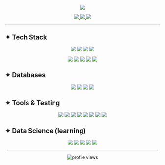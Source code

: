<p align="center">
  <img src="https://readme-typing-svg.demolab.com?font=Inter&weight=700&size=28&duration=3500&pause=1200&center=true&vCenter=true&width=900&lines=Hi%2C+I'm+Darshil+Vasoya;Backend+Developer+Learning+Data+Science+and+AI+%26+ML;Building+useful+things+with+Python" />
</p>

<p align="center">
  <a href="https://github.com/darshilvasoya">
    <img src="https://img.shields.io/badge/GitHub-111111?style=for-the-badge&logo=github&logoColor=white" />
  </a>
  <a href="https://www.linkedin.com/in/darshil-vasoya-4a73a525a/">
    <img src="https://img.shields.io/badge/LinkedIn-0A66C2?style=for-the-badge&logo=linkedin&logoColor=white" />
  </a>
  <a href="https://leetcode.com/u/dBZhlmYjod/">
    <img src="https://img.shields.io/badge/LeetCode-FFA116?style=for-the-badge&logo=leetcode&logoColor=white" />
  </a>
</p>

---

## ✦ Tech Stack
<p align="center">
  <!-- row 1 -->
  <img src="https://img.shields.io/badge/Python-3776AB?style=for-the-badge&logo=python&logoColor=white"/>
  <img src="https://img.shields.io/badge/FastAPI-009688?style=for-the-badge&logo=fastapi&logoColor=white"/>
  <img src="https://img.shields.io/badge/Node.js-339933?style=for-the-badge&logo=nodedotjs&logoColor=white"/>
  <img src="https://img.shields.io/badge/Express.js-000000?style=for-the-badge&logo=express&logoColor=white"/>
</p>
<p align="center">
  <!-- row 2 -->
  <img src="https://img.shields.io/badge/React-20232A?style=for-the-badge&logo=react&logoColor=61DAFB"/>
  <img src="https://img.shields.io/badge/Material%20UI-007FFF?style=for-the-badge&logo=mui&logoColor=white"/>
  <img src="https://img.shields.io/badge/Bootstrap-7952B3?style=for-the-badge&logo=bootstrap&logoColor=white"/>
  <img src="https://img.shields.io/badge/HTML5-E34F26?style=for-the-badge&logo=html5&logoColor=white"/>
  <img src="https://img.shields.io/badge/CSS3-1572B6?style=for-the-badge&logo=css3&logoColor=white"/>
</p>

## ✦ Databases
<p align="center">
  <img src="https://img.shields.io/badge/MongoDB-4EA94B?style=for-the-badge&logo=mongodb&logoColor=white"/>
  <img src="https://img.shields.io/badge/MySQL-005C84?style=for-the-badge&logo=mysql&logoColor=white"/>
  <img src="https://img.shields.io/badge/SQLite-07405E?style=for-the-badge&logo=sqlite&logoColor=white"/>
  <img src="https://img.shields.io/badge/phpMyAdmin-6C78AF?style=for-the-badge&logo=phpmyadmin&logoColor=white"/>
</p>

## ✦ Tools & Testing
<p align="center">
  <img src="https://img.shields.io/badge/Jupyter-FA0F00?style=for-the-badge&logo=jupyter&logoColor=white"/>
  <img src="https://img.shields.io/badge/Postman-FF6C37?style=for-the-badge&logo=postman&logoColor=white"/>
  <img src="https://img.shields.io/badge/Swagger-85EA2D?style=for-the-badge&logo=swagger&logoColor=111"/>
  <img src="https://img.shields.io/badge/Git-F05032?style=for-the-badge&logo=git&logoColor=white"/>
  <img src="https://img.shields.io/badge/GitHub-111111?style=for-the-badge&logo=github&logoColor=white"/>
  <img src="https://img.shields.io/badge/VS%20Code-0078D4?style=for-the-badge&logo=visualstudiocode&logoColor=white"/>
  <img src="https://img.shields.io/badge/PyCharm-000000?style=for-the-badge&logo=pycharm&logoColor=white"/>
  <img src="https://img.shields.io/badge/PyTest-000000?style=for-the-badge&logo=pycharm&logoColor=white"/>
</p>


## ✦ Data Science (learning)
<p align="center">
  <img src="https://img.shields.io/badge/NumPy-013243?style=for-the-badge&logo=numpy&logoColor=white"/>
  <img src="https://img.shields.io/badge/Pandas-150458?style=for-the-badge&logo=pandas&logoColor=white"/>
  <img src="https://img.shields.io/badge/Matplotlib-F3766E?style=for-the-badge&logo=matplotlib&logoColor=white"/>
  <img src="https://img.shields.io/badge/Seaborn-77ACF1?style=for-the-badge&logo=seaborn&logoColor=white"/>
  <img src="https://img.shields.io/badge/Statistics-3B82F6?style=for-the-badge&logo=apachespark&logoColor=white"/>
</p>

---

<p align="center">
  <img src="https://komarev.com/ghpvc/?username=darshilvasoya&style=for-the-badge&label=PROFILE%20VIEWS&color=brightgreen" alt="profile views"/>
</p>
